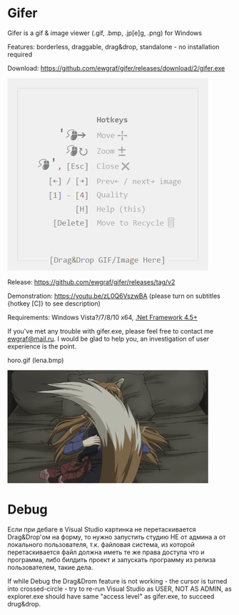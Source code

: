 # Gifer

Gifer is a gif & image viewer (.gif, .bmp, .jp[e]g, .png) for Windows

Features: borderless, draggable, drag&drop, standalone - no installation required

Download: https://github.com/ewgraf/gifer/releases/download/2/gifer.exe

![](help.png)

Release: https://github.com/ewgraf/gifer/releases/tag/v2

Demonstration: https://youtu.be/zL0Q6VszwBA (please turn on subtitles {hotkey [C]} to see description)

Requirements: Windows Vista?/7/8/10 x64, [.Net Framework 4.5+](https://www.microsoft.com/ru-ru/download/details.aspx?id=30653)

If you've met any trouble with gifer.exe, please feel free to contact me ewgraf@mail.ru. I would be glad to help you, an investigation of user experience is the point.

horo.gif (lena.bmp)

<img src="https://github.com/ewgraf/gifer/blob/master/horo2.gif?raw=true" width="450px">

# Debug
Если при дебаге в Visual Studio картинка не перетаскивается Drag&Drop'ом на форму, то нужно запустить студию НЕ от админа а от локального пользователя, т.к. файловая система, из которой перетаскивается файл должна иметь те же права доступа что и программа, либо билдить проект и запускать программу из релиза пользователем, такие дела.

If while Debug the Drag&Drom feature is not working - the cursor is turned into crossed-circle - try to re-run Visual Studio as USER, NOT AS ADMIN, as explorer.exe should have same "access level" as gifer.exe, to succeed drug&drop.
